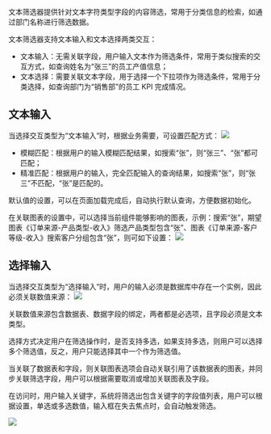 
文本筛选器提供针对文本字符类型字段的内容筛选，常用于分类信息的检索，如通过部门名称进行筛选数据。

文本筛选器支持文本输入和文本选择两类交互：

- 文本输入：无需关联字段，用户输入文本作为筛选条件，常用于类似搜索的交互方式，如查询姓名为“张三”的员工产值信息；
- 文本选择：需要关联文本字段，用于选择一个下拉项作为筛选条件，常用于分类选择，如查询部门为“销售部”的员工 KPI 完成情况。



## 文本输入

当选择交互类型为“文本输入”时，根据业务需要，可设置匹配方式：
![](https://qcloudimg.tencent-cloud.cn/raw/43cb0a2036711dc5e948905417335560.png)

- 模糊匹配：根据用户的输入模糊匹配结果，如搜索“张”，则“张三”、“张”都可匹配；
- 精准匹配：根据用户的输入，完全匹配输入的查询结果，如搜索“张”，则“张三”不匹配，“张”是匹配的。



默认值的设置，可以在页面加载完成后，自动执行默认查询，方便数据初始化。



在关联图表的设置中，可以选择当前组件能够影响的图表，示例：搜索“张”，期望图表《订单来源-产品类型-收入》筛选产品类型包含“张”、图表《订单来源-客户等级-收入》搜索客户分组包含“张”，则可如下设置：
![](https://qcloudimg.tencent-cloud.cn/raw/1646aefa90033d9a466bd98f3092b818.png)

## 选择输入

当选择交互类型为“选择输入”时，用户的输入必须是数据库中存在一个实例，因此必须关联数值来源：
![](https://qcloudimg.tencent-cloud.cn/raw/e73faba357665770f91f994c520344f1.png)

关联数值来源包含数据表、数据字段的绑定，两者都是必选项，且字段必须是文本类型。



选择方式决定用户在筛选操作时，是否支持多选，如果支持多选，则用户可以选择多个筛选值，反之，用户只能选择其中一个作为筛选值。



当关联了数据表和字段，则关联图表选项会自动关联引用了该数据表的图表，并同步关联筛选字段，用户可以根据需要取消或增加关联图表及字段。



在访问时，用户输入关键字，系统将筛选出包含关键字的字段值列表，用户可以根据设置，单选或多选数值，输入框在失去焦点时，会自动触发筛选。

![](https://qcloudimg.tencent-cloud.cn/raw/bd0e3ab7155f5721c7ab1455efb0d902.png)
